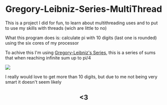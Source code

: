 <html>
 <head>
 </head>
 <body>
  <h1 style="text-align: center;">Gregory-Leibniz-Series-MultiThread</h1>
  <p>This is a project I did for fun, to learn about multithreading uses and to put to use my skills with threads (wich are little to no)</p>
  <p>What this program does is: calculate pi with 10 digits (last one is rounded) using the six cores of my processor</p>
  <p>To achive this I'm using <a href="https://en.wikipedia.org/wiki/Leibniz_formula_for_%CF%80">Gregory-Leibniz's Series</a>, this is a series of sums that when reaching infinite sum up to pi/4</p>
  <img src="https://i.ytimg.com/vi/Qy42mIzLbHA/hqdefault.jpg"></img>
  <p>I really would love to get more than 10 digits, but due to me not being very smart it doesn't seem likely</p>
  <h2 style="text-align: center;"> <3 </h2>
 </body>
</html>
